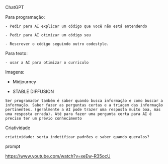 ChatGPT
  
  Para programação:
  
    - Pedir para AI explicar um código que você não está entendendo
    
    - Pedir para AI otimizar um código seu
    
    - Rescrever o código seguindo outro codestyle.
    
    
  Para texto:
  
    - usar a AI para otimizar o curriculo
  
Imagens:

  - Midjourney
 
  - STABLE DIFFUSION


```
Ser programador também é saber quando busca informação e como buscar a informação. Saber fazer as perguntas certas e a triagem das informação pertinentes. (geralmente a AI pode trazer uma resposta muito boa, mas uma resposta errada). Até para fazer uma pergunta certa para AI é preciso ter um prévio conhecimento
```

Criatividade

```
criatividade: seria indetificar padrões e saber quando queralos?
```


prompt

https://www.youtube.com/watch?v=xeEw-R35ocU


